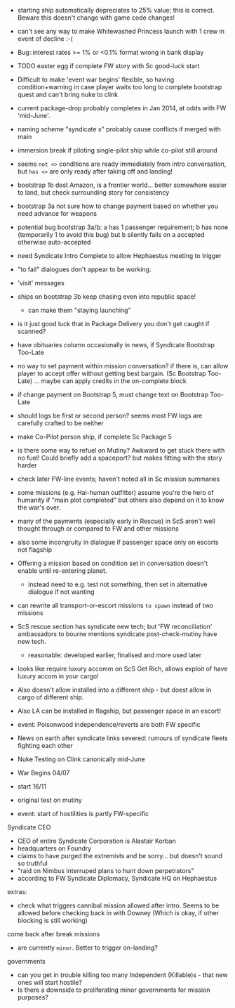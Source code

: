 - starting ship automatically depreciates to 25% value; this is correct. Beware this doesn't change with game code changes!
- can't see any way to make Whitewashed Princess launch with 1 crew in event of decline :-(
- Bug::interest rates >= 1% or <0.1% format wrong in bank display
- TODO easter egg if complete FW story with Sc good-luck start
- Difficult to make 'event war begins' flexible, so having condition+warning in case player waits too long to complete bootstrap quest and can't bring nuke to clink
- current package-drop probably completes in Jan 2014, at odds with FW 'mid-June'.
- naming scheme "syndicate x" probably cause conflicts if merged with main
- immersion break if piloting single-pilot ship while co-pilot still around
- seems `not <>` conditions are ready immediately from intro conversation, but `has <>` are only ready after taking off and landing!
- bootstrap 1b dest Amazon, is a frontier world... better somewhere easier to land, but check surrounding story for consistency
- bootstrap 3a not sure how to change payment based on whether you need advance for weapons
- potential bug bootstrap 3a/b: a has 1 passenger requirement; b has none (temporarily 1 to avoid this bug) but b silently fails on a accepted otherwise auto-accepted
- need Syndicate Intro Complete to allow Hephaestus meeting to trigger
- "to fail" dialogues don't appear to be working.
- 'visit' messages
- ships on bootstrap 3b keep chasing even into republic space!
	+ can make them "staying launching"
- is it just good luck that in Package Delivery you don't get caught if scanned?
- have obituaries column occasionally in news, if Syndicate Bootstrap Too-Late
- no way to set payment within mission conversation? if there is, can allow player to accept offer without getting best bargain. (Sc Bootstrap Too-Late) ... maybe can apply credits in the on-complete block
- if change payment on Bootstrap 5, must change text on Bootstrap Too-Late
- should logs be first or second person? seems most FW logs are carefully crafted to be neither
- make Co-Pilot person ship, if complete Sc Package 5
- is there some way to refuel on Mutiny? Awkward to get stuck there with no fuel! Could briefly add a spaceport? but makes fitting with the story harder
- check later FW-line events; haven't noted all in Sc mission summaries
- some missions (e.g. Hai-human outfitter) assume you're the hero of humanity if "main plot completed" but others also depend on it to know the war's over.
- many of the payments (especially early in Rescue) in ScS aren't well thought through or compared to FW and other missions
- also some incongruity in dialogue if passenger space only on escorts not flagship
- Offering a mission based on condition set in conversation doesn't enable until re-entering planet.
	+ instead need to e.g. test not something, then set in alternative dialogue if not wanting
- can rewrite all transport-or-escort missions `to spawn` instead of two missions

- ScS rescue section has syndicate new tech; but 'FW reconciliation' ambassadors to bourne mentions syndicate post-check-mutiny have new tech.
	+ reasonable: developed earlier, finalised and more used later
- looks like require luxury accomm on ScS Get Rich, allows exploit of have luxury accom in your cargo!
- Also doesn't allow installed into a different ship - but doest allow in cargo of different ship.
- Also LA can be installed in flagship, but passenger space in an escort!
- event: Poisonwood independence/reverts are both FW specific

- News on earth after syndicate links severed: rumours of syndicate fleets fighting each other

- Nuke Testing on Clink canonically mid-June
- War Begins 04/07
- start 16/11
- original test on mutiny

- event: start of hostilities is partly FW-specific

Syndicate CEO

- CEO of entire Syndicate Corporation is Alastair Korban
- headquarters on Foundry
- claims to have purged the extremists and be sorry... but doesn't sound so truthful
- "raid on Nimbus interruped plans to hunt down perpetrators"
- according to FW Syndicate Diplomacy, Syndicate HQ on Hephaestus

extras:

- check what triggers cannibal mission allowed after intro. Seems to be allowed before checking back in with Downey (Which is okay, if other blocking is still working)

come back after break missions

- are currently `minor`. Better to trigger on-landing?

governments

- can you get in trouble killing too many Independent (Killable)s - that new ones will start hostile?
- Is there a downside to proliferating minor governments for mission purposes?